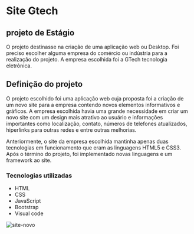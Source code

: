 # Site Gtech
## projeto de Estágio

O projeto destinasse na criação de uma aplicação web ou Desktop.
Foi preciso escolher alguma empresa do comércio ou indústria para a realização do projeto.
A empresa escolhida foi a GTech tecnologia eletrônica.

## Definição do projeto
O projeto escolhido foi uma aplicação web cuja proposta foi a criação de um novo site para a empresa contendo novos elementos informativos e gráficos. 
A empresa escolhida havia uma grande necessidade em criar um novo site com um design mais atrativo ao usuário e informações importantes como localização, contato, números de telefones atualizados, hiperlinks para outras redes e entre outras melhorias. 

Anteriormente, o site da empresa escolhida mantinha apenas duas tecnologias em funcionamento que eram as linguagens HTML5 e CSS3. Após o término do projeto, foi implementado novas linguagens e um framework ao site.


### Tecnologias utilizadas
- HTML
- CSS
- JavaScript
- Bootstrap
- Visual code

![site-novo](https://github.com/LucasSouza24/Site-Gtech/assets/79807084/0ad40d73-da08-4c7a-8ab2-5b351ac29d10)
